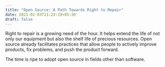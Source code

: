 ```yaml
---
title: "Open Source: A Path Towards Right to Repair"
date: 2021-02-03T21:23:19+05:30
draft: false
---
```


Right to repair is a growing need of the hour. It helps extend the life of not only our equipment but also the shelf life of precious resources. Open source already facilitates practices that allow people to actively improve products, fix problems, and push the product forward.

The time is ripe to adopt open source in fields other than software.
